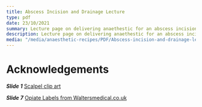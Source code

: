 ```yaml
---
title: Abscess Incision and Drainage Lecture
type: pdf
date: 23/10/2021
summary: Lecture page on delivering anaethestic for an abscess incision and drainage
description: Lecture page on delivering anaethestic for an abscess incision and drainage. Note Summary also available.
media: "/media/anaesthetic-recipes/PDF/Abscess-incision-and-drainage-lecture.pdf"
---
```


# Acknowledgements

_**Slide 1**_ [Scalpel clip art](http://www.clker.com/clipart-scalpel-cutiing.html)

_**Slide 7**_ [Opiate Labels from Waltersmedical.co.uk](Waltersmedical.co.uk)
